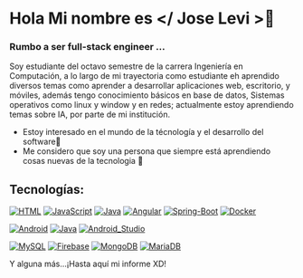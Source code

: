 # Hola Mi nombre es </ Jose Levi >👋 
### Rumbo a ser full-stack engineer ...
Soy estudiante del octavo semestre de la carrera Ingeniería en Computación, a lo largo de mi trayectoria como estudiante eh aprendido diversos temas como aprender a desarrollar aplicaciones web, escritorio, y móviles, además tengo conocimiento básicos en base de datos, Sistemas operativos como linux y window y en redes; actualmente estoy aprendiendo temas sobre IA, por parte de mi institución. 
- Estoy interesado en el mundo de la técnología y el desarrollo del software👀 
- Me considero que soy una persona que siempre está aprendiendo cosas nuevas de la tecnologia 🌱

## Tecnologías:

[![HTML](https://img.shields.io/badge/Html&Css-007396?style=for-the-badge&logo=html&logoColor=white&labelColor=101010)]()
[![JavaScript](https://img.shields.io/badge/JavaScript-F7DF1E?style=for-the-badge&logo=javascript&logoColor=white&labelColor=101010)]()
[![Java](https://img.shields.io/badge/Java-007396?style=for-the-badge&logo=java&logoColor=white&labelColor=101010)]()
[![Angular](https://img.shields.io/badge/Angular-007396?style=for-the-badge&logo=java&logoColor=white&labelColor=101010)]()
[![Spring-Boot](https://img.shields.io/badge/Spring-Boot-007396?style=for-the-badge&logo=java&logoColor=white&labelColor=101010)]()
[![Docker](https://img.shields.io/badge/Docker-007396?style=for-the-badge&logo=java&logoColor=white&labelColor=101010)]()
<br>

[![Android](https://img.shields.io/badge/Android-3DDC84?style=for-the-badge&logo=android&logoColor=white&labelColor=101010)]()
[![Java](https://img.shields.io/badge/Java-0095D5?style=for-the-badge&logo=kotlin&logoColor=white&labelColor=101010)]()
[![Android_Studio](https://img.shields.io/badge/Android_Studio-3DDC84?style=for-the-badge&logo=android-studio&logoColor=white&labelColor=101010)]()
</br>

[![MySQL](https://img.shields.io/badge/MySQL-4479A1?style=for-the-badge&logo=mysql&logoColor=white&labelColor=101010)]()
[![Firebase](https://img.shields.io/badge/Firebase-FFCA28?style=for-the-badge&logo=firebase&logoColor=white&labelColor=101010)]()
[![MongoDB](https://img.shields.io/badge/MongoDB-47A248?style=for-the-badge&logo=mongodb&logoColor=white&labelColor=101010)]()
[![MariaDB](https://img.shields.io/badge/MariaDB-007396?style=for-the-badge&logo=java&logoColor=white&labelColor=101010)]()

Y alguna más...¡Hasta aquí mi informe XD!


